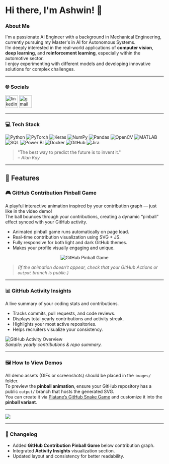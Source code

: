 # Hi there, I'm Ashwin! 👋

### About Me

I'm a passionate AI Engineer with a background in Mechanical Engineering, currently pursuing my Master's in AI for Autonomous Systems.  
I’m deeply interested in the real-world applications of **computer vision**, **deep learning**, and **reinforcement learning**, especially within the automotive sector.  
I enjoy experimenting with different models and developing innovative solutions for complex challenges.

---

### 🌐 Socials

[<img src='https://cdn.jsdelivr.net/npm/simple-icons@3.0.1/icons/linkedin.svg' alt='linkedin' height='40'>](https://www.linkedin.com/in/ashwin-vignesh-m-902344212)
[<img src='https://cdn.jsdelivr.net/npm/simple-icons@3.0.1/icons/gmail.svg' alt='gmail' height='40'>](mailto:mashwinvignesh@gmail.com)

---

### 💻 Tech Stack

![Python](https://img.shields.io/badge/python-3670A0?style=for-the-badge&logo=python&logoColor=ffdd54)
![PyTorch](https://img.shields.io/badge/PyTorch-%23EE4C2C.svg?style=for-the-badge&logo=PyTorch&logoColor=white)
![Keras](https://img.shields.io/badge/Keras-%23D00000.svg?style=for-the-badge&logo=Keras&logoColor=white)
![NumPy](https://img.shields.io/badge/numpy-%23013243.svg?style=for-the-badge&logo=numpy&logoColor=white)
![Pandas](https://img.shields.io/badge/pandas-%23150458.svg?style=for-the-badge&logo=pandas&logoColor=white)
![OpenCV](https://img.shields.io/badge/OpenCV-5C3EE8?style=for-the-badge&logo=opencv&logoColor=white)
![MATLAB](https://img.shields.io/badge/MATLAB-0076A8?style=for-the-badge&logo=mathworks&logoColor=white)
![SQL](https://img.shields.io/badge/SQL-025E8C?style=for-the-badge&logo=microsoft-sql-server&logoColor=white)
![Power BI](https://img.shields.io/badge/PowerBI-F2C811?style=for-the-badge&logo=powerbi&logoColor=black)
![Docker](https://img.shields.io/badge/docker-%230db7ed.svg?style=for-the-badge&logo=docker&logoColor=white)
![GitHub](https://img.shields.io/badge/github-%23121011.svg?style=for-the-badge&logo=github&logoColor=white)
![Jira](https://img.shields.io/badge/Jira-0052CC?style=for-the-badge&logo=Jira&logoColor=white)

> "The best way to predict the future is to invent it."  
> _– Alan Kay_

---

## 🧩 Features

### 🎮 GitHub Contribution Pinball Game

A playful interactive animation inspired by your contribution graph — just like in the video demo!  
The ball bounces through your contributions, creating a dynamic “pinball” effect synced with your GitHub activity.

- Animated pinball game runs automatically on page load.  
- Real-time contribution visualization using SVG + JS.  
- Fully responsive for both light and dark GitHub themes.  
- Makes your profile visually engaging and unique.

<p align="center">
  <img src="https://raw.githubusercontent.com/ashwinvignesh/ashwinvignesh/output/github-contribution-pinball.svg" alt="GitHub Pinball Game" />
</p>

> *(If the animation doesn't appear, check that your GitHub Actions or `output` branch is public.)*

---

### 📊 GitHub Activity Insights

A live summary of your coding stats and contributions.

- Tracks commits, pull requests, and code reviews.  
- Displays total yearly contributions and activity streak.  
- Highlights your most active repositories.  
- Helps recruiters visualize your consistency.

![GitHub Activity Overview](images/github-activity-overview.png)  
*Sample: yearly contributions & repo summary.*

---

### 🖼️ How to View Demos
All demo assets (GIFs or screenshots) should be placed in the `images/` folder.  
To preview the **pinball animation**, ensure your GitHub repository has a public `output/` branch that hosts the generated SVG.  
You can create it via [Platane’s GitHub Snake Game](https://github.com/Platane/snk) and customize it into the **pinball variant**.

---

![](https://raw.githubusercontent.com/iharsh234/iharsh234/main/github-contribution-grid-snake-cricket.svg)

---

### 🧾 Changelog
- Added **GitHub Contribution Pinball Game** below contribution graph.  
- Integrated **Activity Insights** visualization section.  
- Updated layout and consistency for better readability.

